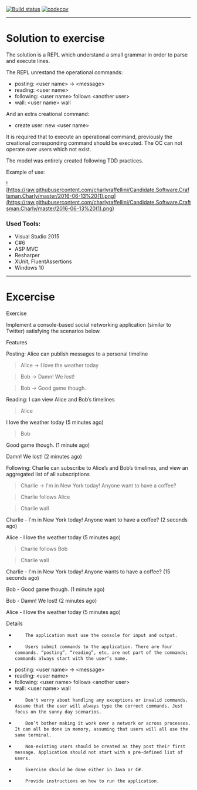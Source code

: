 [![Build status](https://ci.appveyor.com/api/projects/status/54rpvfu2jtm47oqb?svg=true)](https://ci.appveyor.com/project/CarlosRaffellini/candidate-software-craftsman-charly)
[![codecov](https://codecov.io/gh/charlyraffellini/Candidate.Software.Craftsman.Charly/branch/master/graph/badge.svg)](https://codecov.io/gh/charlyraffellini/Candidate.Software.Craftsman.Charly)


---

# Solution to exercise

The solution is a REPL which understand a small grammar in order to parse and execute lines.

The REPL unrestand the operational commands:
-    posting: \<user name> -> \<message>
-    reading: \<user name>
-    following: \<user name> follows \<another user>
-    wall: \<user name> wall

And an extra creational command:
-    create user: new \<user name>

It is required that to execute an operational command, previously the creational corresponding command should be executed. The OC can not operate over users which not exist.

The model was entirely created following TDD practices.

Example of use:

![https://raw.githubusercontent.com/charlyraffellini/Candidate.Software.Craftsman.Charly/master/2016-06-13%20(1).png](https://raw.githubusercontent.com/charlyraffellini/Candidate.Software.Craftsman.Charly/master/2016-06-13%20(1).png)


### Used Tools:

- Visual Studio 2015
- C#6
- ASP MVC
- Resharper
- XUnit, FluentAssertions
- Windows 10


---


# Excercise

Exercise

Implement a console-based social networking application (similar to Twitter) satisfying the scenarios below.

Features

Posting: Alice can publish messages to a personal timeline
 
> Alice -> I love the weather today

> Bob -> Damn! We lost!

> Bob -> Good game though.
 
Reading: I can view Alice and Bob’s timelines
 
> Alice

I love the weather today (5 minutes ago)

> Bob

Good game though. (1 minute ago)

Damn! We lost! (2 minutes ago)
 
Following: Charlie can subscribe to Alice’s and Bob’s timelines, and view an aggregated list of all subscriptions
 
> Charlie -> I'm in New York today! Anyone want to have a coffee?

> Charlie follows Alice

> Charlie wall

Charlie - I'm in New York today! Anyone want to have a coffee? (2 seconds ago)

Alice - I love the weather today (5 minutes ago)
 
> Charlie follows Bob

> Charlie wall

Charlie - I'm in New York today! Anyone wants to have a coffee? (15 seconds ago)

Bob - Good game though. (1 minute ago)

Bob - Damn! We lost! (2 minutes ago)

Alice - I love the weather today (5 minutes ago)

Details
-         The application must use the console for input and output.
-         Users submit commands to the application. There are four commands. “posting”, “reading”, etc. are not part of the commands; commands always start with the user’s name.
-    posting: \<user name> -> \<message>
-    reading: \<user name>
-    following: \<user name> follows \<another user>
-    wall: \<user name> wall
-         Don't worry about handling any exceptions or invalid commands. Assume that the user will always type the correct commands. Just focus on the sunny day scenarios.
-         Don’t bother making it work over a network or across processes. It can all be done in memory, assuming that users will all use the same terminal.
-         Non-existing users should be created as they post their first message. Application should not start with a pre-defined list of users.
-         Exercise should be done either in Java or C#.
-         Provide instructions on how to run the application.
